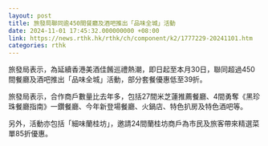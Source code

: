 ```yaml
---
layout: post
title: 旅發局聯同逾450間餐廳及酒吧推出「品味全城」活動
date: 2024-11-01 17:45:32.000000000 +08:00
link: https://news.rthk.hk/rthk/ch/component/k2/1777229-20241101.htm
categories: rthk
---
```


旅發局表示，為延續香港美酒佳餚巡禮熱潮，即日起至本月30日，聯同超過450間餐廳及酒吧推出「品味全城」活動，部分套餐優惠低至39折。

旅發局表示，合作商戶數量比去年多，包括27間米芝蓮推薦餐廳、4間勇奪《黑珍珠餐廳指南》一鑽餐廳、今年新登場餐廳、火鍋店、特色扒房及特色酒吧等。

另外，活動亦包括「細味蘭桂坊」，邀請24間蘭桂坊商戶為市民及旅客帶來精選菜單85折優惠。
